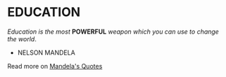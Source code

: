 # EDUCATION
*Education is the most* **POWERFUL** *weapon which you can use to change the world*.
-	NELSON MANDELA

Read more on [Mandela's Quotes](https://worldbicyclerelief.org/5-of-the-most-inspirational-nelson-mandela-quotes/)  
